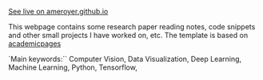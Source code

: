 
[See live on ameroyer.github.io](ameroyer.github.io)

This webpage contains some research paper reading notes, code snippets and other small projects I have worked on, etc. The template is based on [academicpages](academicpages.github.io)

`Main keywords:`` Computer Vision, Data Visualization, Deep Learning, Machine Learning, Python, Tensorflow,
